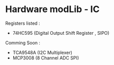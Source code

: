 # Hardware modLib - IC

Registers listed :
- 74HC595 (Digital Output Shift Register , SIPO)

Comming Soon :
- TCA9548A (I2C Multiplexer) 
- MCP3008 (8 Channel ADC SPI) 
